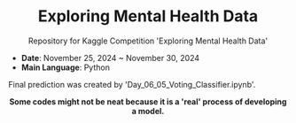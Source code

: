 <div align="center">
  
# Exploring Mental Health Data

Repository for Kaggle Competition 'Exploring Mental Health Data'

</div>

- **Date**: November 25, 2024 ~ November 30, 2024
- **Main Language**: Python

Final prediction was created by 'Day_06_05_Voting_Classifier.ipynb'.

<div align="center">

**Some codes might not be neat because it is a 'real' process of developing a model.**

</div>
